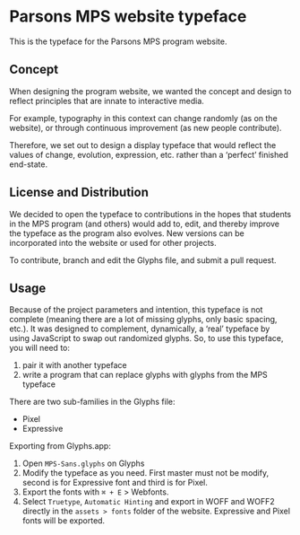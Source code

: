 # Parsons MPS website typeface
This is the typeface for the Parsons MPS program website.

## Concept
When designing the program website, we wanted the concept and design to reflect principles that are innate to interactive media.

For example, typography in this context can change randomly (as on the website), or through continuous improvement (as new people contribute).

Therefore, we set out to design a display typeface that would reflect the values of change, evolution, expression, etc. rather than a ‘perfect’ finished end-state.

## License and Distribution
We decided to open the typeface to contributions in the hopes that students in the MPS program (and others) would add to, edit, and thereby improve the typeface as the program also evolves. New versions can be incorporated into the website or used for other projects.

To contribute, branch and edit the Glyphs file, and submit a pull request.

## Usage
Because of the project parameters and intention, this typeface is not complete (meaning there are a lot of missing glyphs, only basic spacing, etc.). It was designed to complement, dynamically, a ‘real’ typeface by using JavaScript to swap out randomized glyphs. So, to use this typeface, you will need to:
1. pair it with another typeface
2. write a program that can replace glyphs with glyphs from the MPS typeface

There are two sub-families in the Glyphs file:
- Pixel
- Expressive

Exporting from Glyphs.app:
1. Open `MPS-Sans.glyphs` on Glyphs
2. Modify the typeface as you need. First master must not be modify, second is for Expressive font and third is for Pixel.
3. Export the fonts with `⌘ + E` > Webfonts.
4. Select `Truetype`, `Automatic Hinting` and export in WOFF and WOFF2 directly in the `assets > fonts` folder of the website. Expressive and Pixel fonts will be exported.

